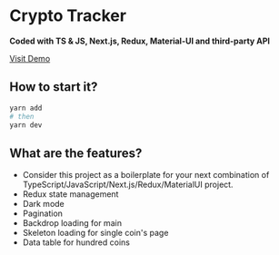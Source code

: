 # Crypto Tracker

**Coded with TS & JS, Next.js, Redux, Material-UI and third-party API**

[Visit Demo](https://crypto-tracker-brown.vercel.app/)


## How to start it?

```bash
yarn add
# then
yarn dev
```

## What are the features?

* Consider this project as a boilerplate for your next combination of TypeScript/JavaScript/Next.js/Redux/MaterialUI project.
* Redux state management
* Dark mode
* Pagination
* Backdrop loading for main
* Skeleton loading for single coin's page
* Data table for hundred coins
